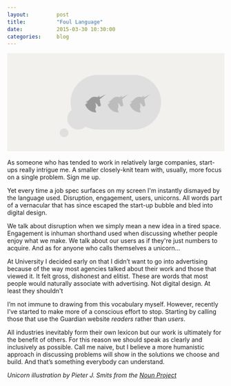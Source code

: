```yaml
---
layout:         post
title:          "Foul Language"
date:           2015-03-30 10:30:00
categories:     blog
---
```


![List of Shame Illustration](/assets/images/blog/foul-language.gif)

As someone who has tended to work in relatively large companies, start-ups really intrigue me. A smaller closely-knit team with, usually, more focus on a single problem. Sign me up.

Yet every time a job spec surfaces on my screen I'm instantly dismayed by the language used. Disruption, engagement, users, unicorns. All words part of a vernacular that has since escaped the start-up bubble and bled into digital design.

We talk about disruption when we simply mean a new idea in a tired space. Engagement is inhuman shorthand used when discussing whether people enjoy what we make. We talk about our users as if they're just numbers to acquire. And as for anyone who calls themselves a unicorn…

At University I decided early on that I didn’t want to go into advertising because of the way most agencies talked about their work and those that viewed it. It felt gross, dishonest and elitist. These are words that most people would naturally associate with advertising. Not digital design. At least they shouldn't

I’m not immune to drawing from this vocabulary myself. However, recently I’ve started to make more of a conscious effort to stop. Starting by calling those that use the Guardian website *readers* rather than *users*.

All industries inevitably form their own lexicon but our work is  ultimately for the benefit of others. For this reason we should speak as clearly and inclusively as possible. Call me naive, but I believe a more humanistic approach in discussing problems will show in the solutions we choose and build. And that’s something everybody can understand.

*Unicorn illustration by Pieter J. Smits from the [Noun Project](http://thenounproject.com/)*

